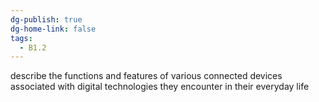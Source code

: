 ```yaml
---
dg-publish: true
dg-home-link: false
tags:
  - B1.2
---
```

describe the functions and features of various connected devices associated with digital technologies they encounter in their everyday life